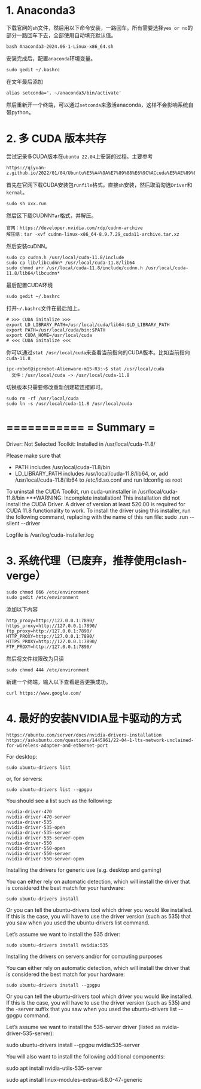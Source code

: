 # 1. Anaconda3
下载官网的`sh`文件，然后用以下命令安装，一路回车。所有需要选择`yes or no`的部分一路回车下去，全部使用自动填充默认值。
```
bash Anaconda3-2024.06-1-Linux-x86_64.sh
```
安装完成后，配置`anaconda`环境变量。
```
sudo gedit ~/.bashrc
```
在文年最后添加
```
alias setconda='. ~/anaconda3/bin/activate'
```
然后重新开一个终端，可以通过`setconda`来激活anaconda，这样不会影响系统自带python。

# 2. 多 CUDA 版本共存

尝试记录多CUDA版本在`ubuntu 22.04`上安装的过程。主要参考
```
https://qiyuan-z.github.io/2022/01/04/Ubuntu%E5%A4%9A%E7%89%88%E6%9C%ACcuda%E5%AE%89%E8%A3%85%E4%B8%8E%E5%88%87%E6%8D%A2/
```
首先在官网下载CUDA安装包`runfile`格式。直接`sh`安装，然后取消勾选`Driver`和`kernal`。
```
sudo sh xxx.run
```
然后区下载CUDNN`Tar`格式，并解压。
```
官网：https://developer.nvidia.com/rdp/cudnn-archive
解压缩：tar -xvf cudnn-linux-x86_64-8.9.7.29_cuda11-archive.tar.xz
```
然后安装cuDNN。
```
sudo cp cudnn.h /usr/local/cuda-11.8/include
sudo cp lib/libcudnn* /usr/local/cuda-11.8/lib64
sudo chmod a+r /usr/local/cuda-11.8/include/cudnn.h /usr/local/cuda-11.8/lib64/libcudnn*
```
最后配置CUDA环境
```
sudo gedit ~/.bashrc
```
打开`~/.bashrc`文件在最后加上。
```
# >>> CUDA initalize >>>
export LD_LIBRARY_PATH=/usr/local/cuda/lib64:$LD_LIBRARY_PATH
export PATH=/usr/local/cuda/bin:$PATH
export CUDA_HOME=/usr/local/cuda
# <<< CUDA initalize <<<
```

你可以通过`stat /usr/local/cuda`来查看当前指向的CUDA版本。比如当前指向`cuda-11.8`
```
ipc-robot@ipcrobot-Alienware-m15-R3:~$ stat /usr/local/cuda
  文件：/usr/local/cuda -> /usr/local/cuda-11.8
```
切换版本只需要修改重新创建软连接即可。
```
sudo rm -rf /usr/local/cuda
sudo ln -s /usr/local/cuda-11.8 /usr/local/cuda
```

===========
= Summary =
===========

Driver:   Not Selected
Toolkit:  Installed in /usr/local/cuda-11.8/

Please make sure that
 -   PATH includes /usr/local/cuda-11.8/bin
 -   LD_LIBRARY_PATH includes /usr/local/cuda-11.8/lib64, or, add /usr/local/cuda-11.8/lib64 to /etc/ld.so.conf and run ldconfig as root

To uninstall the CUDA Toolkit, run cuda-uninstaller in /usr/local/cuda-11.8/bin
***WARNING: Incomplete installation! This installation did not install the CUDA Driver. A driver of version at least 520.00 is required for CUDA 11.8 functionality to work.
To install the driver using this installer, run the following command, replacing <CudaInstaller> with the name of this run file:
    sudo <CudaInstaller>.run --silent --driver

Logfile is /var/log/cuda-installer.log

# 3. 系统代理（已废弃，推荐使用clash-verge）
```
sudo chmod 666 /etc/environment
sudo gedit /etc/environment
```
添加以下内容
```
http_proxy=http://127.0.0.1:7890/
https_proxy=http://127.0.0.1:7890/
ftp_proxy=http://127.0.0.1:7890/
HTTP_PROXY=http://127.0.0.1:7890/
HTTPS_PROXY=http://127.0.0.1:7890/
FTP_PROXY=http://127.0.0.1:7890/
```
然后将文件权限改为只读
```
sudo chmod 444 /etc/environment
```
新建一个终端，输入以下查看是否更换成功。
```
curl https://www.google.com/
```

# 4. 最好的安装NVIDIA显卡驱动的方式
`https://ubuntu.com/server/docs/nvidia-drivers-installation`
`https://askubuntu.com/questions/1445961/22-04-1-lts-network-unclaimed-for-wireless-adapter-and-ethernet-port`

For desktop:
```
sudo ubuntu-drivers list
```
or, for servers:
```
sudo ubuntu-drivers list --gpgpu
```
You should see a list such as the following:
```
nvidia-driver-470
nvidia-driver-470-server
nvidia-driver-535
nvidia-driver-535-open
nvidia-driver-535-server
nvidia-driver-535-server-open
nvidia-driver-550
nvidia-driver-550-open
nvidia-driver-550-server
nvidia-driver-550-server-open
```

Installing the drivers for generic use (e.g. desktop and gaming)

You can either rely on automatic detection, which will install the driver that is considered the best match for your hardware:

```
sudo ubuntu-drivers install
```

Or you can tell the ubuntu-drivers tool which driver you would like installed. If this is the case, you will have to use the driver version (such as 535) that you saw when you used the ubuntu-drivers list command.

Let’s assume we want to install the 535 driver:

```
sudo ubuntu-drivers install nvidia:535
```

Installing the drivers on servers and/or for computing purposes

You can either rely on automatic detection, which will install the driver that is considered the best match for your hardware:

```
sudo ubuntu-drivers install --gpgpu
```

Or you can tell the ubuntu-drivers tool which driver you would like installed. If this is the case, you will have to use the driver version (such as 535) and the -server suffix that you saw when you used the ubuntu-drivers list --gpgpu command.

Let’s assume we want to install the 535-server driver (listed as nvidia-driver-535-server):

sudo ubuntu-drivers install --gpgpu nvidia:535-server

You will also want to install the following additional components:

sudo apt install nvidia-utils-535-server

sudo apt install linux-modules-extras-6.8.0-47-generic
